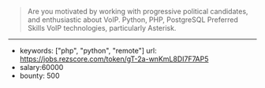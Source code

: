 >Are you motivated by working with progressive political candidates, and enthusiastic about VoIP.  Python, PHP, PostgreSQL  Preferred Skills VoIP technologies, particularly Asterisk.
------
- keywords: ["php", "python", "remote"]
url: https://jobs.rezscore.com/token/gT-2a-wnKmL8DI7F7AP5
- salary:60000
- bounty: 500
